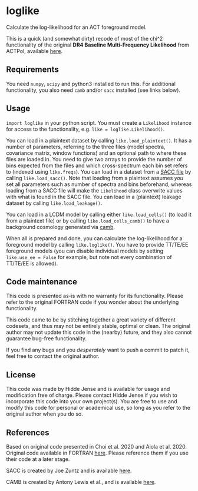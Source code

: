 # loglike
Calculate the log-likelihood for an ACT foreground model.

This is a quick (and somewhat dirty) recode of most of the chi^2 functionality of the original **DR4 Baseline Multi-Frequency Likelihood** from ACTPol, available [here](https://lambda.gsfc.nasa.gov/product/act/act_dr4_likelihood_multi_info.cfm).

## Requirements

You need `numpy`, `scipy` and python3 installed to run this. For additional functionality, you also need `camb` and/or `sacc` installed (see links below).

## Usage

`import loglike` in your python script. You must create a `Likelihood` instance for access to the functionality, e.g. `like = loglike.Likelihood()`.

You can load in a plaintext dataset by calling `like.load_plaintext()`. It has a number of parameters, referring to the three files (model spectra, covariance matrix, window functions) and an optional path to where these files are loaded in. You need to give two arrays to provide the number of bins expected from the files and which cross-spectrum each bin set refers to (indexed using `like.freqs`). You can load in a dataset from a [SACC file](https://sacc.readthedocs.io/en/latest/sacc.html) by calling `like.load_sacc()`. Note that loading from a plaintext assumes _you_ set all parameters such as number of spectra and bins beforehand, whereas loading from a SACC file will make the `Likelihood` class overwrite values with what is found in the SACC file. You can load in a (plaintext) leakage dataset by calling `like.load_leakage()`.

You can load in a LCDM model by calling either `like.load_cells()` (to load it from a plaintext file) or by calling `like.load_cells_camb()` to have a background cosmology generated via [camb](https://camb.readthedocs.io/en/latest/).

When all is prepared and done, you can calculate the log-likelihood for a foreground model by calling `like.loglike()`. You have to provide TT/TE/EE foreground models (you can disable individual models by setting `like.use_ee = False` for example, but note not every combination of TT/TE/EE is allowed).

## Code maintenance

This code is presented as-is with no warranty for its functionality. Please refer to the original FORTRAN code if you wonder about the underlying functionality.

This code came to be by stitching together a great variety of different codesets, and thus may not be entirely stable, optimal or clean. The original author may not update this code in the (nearby) future, and they also cannot guarantee bug-free functionality.

If you find any bugs and you _desperately_ want to push a commit to patch it, feel free to contact the original author.

## License

This code was made by Hidde Jense and is available for usage and modification free of charge. Please contact Hidde Jense if you wish to incorporate this code into your own project(s). You are free to use and modify this code for personal or academical use, so long as you refer to the original author when you do so.

## References

Based on original code presented in Choi et al. 2020 and Aiola et al. 2020. Original code available in FORTRAN [here](https://lambda.gsfc.nasa.gov/product/act/act_dr4_likelihood_multi_info.cfm). Please reference them if you use their code at a later stage.

SACC is created by Joe Zuntz and is available [here](https://sacc.readthedocs.io/en/latest/sacc.html).

CAMB is created by Antony Lewis et al., and is available [here](https://camb.readthedocs.io/en/latest/).
